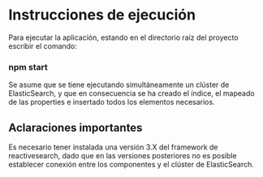 # Instrucciones de ejecución

Para ejecutar la aplicación, estando en el directorio raíz del proyecto escribir el comando:

### npm start

Se asume que se tiene ejecutando simultáneamente un clúster de ElasticSearch, y que en consecuencia se ha creado el índice, el mapeado de las properties e insertado todos los elementos necesarios.


## Aclaraciones importantes

Es necesario tener instalada una versión 3.X del framework de reactivesearch, dado que en las versiones posteriores no es posible establecer conexión entre los componentes y el clúster de ElasticSearch.
